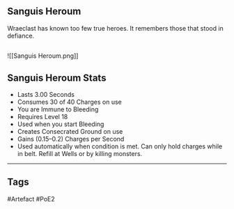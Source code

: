## Sanguis Heroum
Wraeclast has known too few true heroes.
It remembers those that stood in defiance.
##
![[Sanguis Heroum.png]]
## Sanguis Heroum Stats
- Lasts 3.00 Seconds
- Consumes 30 of 40 Charges on use
- You are Immune to Bleeding
- Requires Level 18
- Used when you start Bleeding
- Creates Consecrated Ground on use
- Gains (0.15–0.2) Charges per Second
- Used automatically when condition is met. Can only hold charges while in belt. Refill at Wells or by killing monsters.


---
## Tags
#Artefact
#PoE2